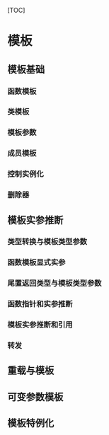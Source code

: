 [TOC]

# 模板

## 模板基础

### 函数模板

### 类模板

### 模板参数

### 成员模板

### 控制实例化

### 删除器

## 模板实参推断

### 类型转换与模板类型参数

### 函数模板显式实参

### 尾置返回类型与模板类型参数

### 函数指针和实参推断

### 模板实参推断和引用

### 转发

## 重载与模板

## 可变参数模板

## 模板特例化
